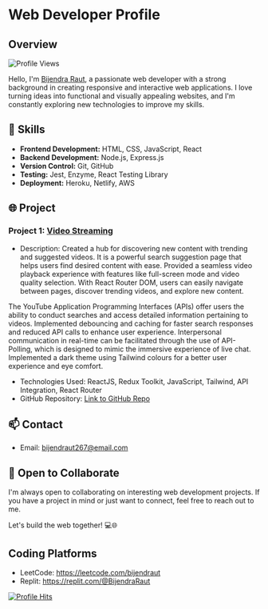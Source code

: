 # Web Developer Profile

<!--![Profile Banner](https://avatars.githubusercontent.com/u/61984063?v=4)-->

## Overview
![Profile Views](https://komarev.com/ghpvc/?username=BijendraRaut&color=blue)

Hello, I'm [Bijendra Raut](https://github.com/BijendraRaut), a passionate web developer with a strong background in creating responsive and interactive web applications. I love turning ideas into functional and visually appealing websites, and I'm constantly exploring new technologies to improve my skills.

## 🔧 Skills

- **Frontend Development:** HTML, CSS, JavaScript, React
- **Backend Development:** Node.js, Express.js
- **Version Control:** Git, GitHub
- **Testing:** Jest, Enzyme, React Testing Library
- **Deployment:** Heroku, Netlify, AWS

## 🌐 Project

### Project 1: [Video Streaming](https://video-sphere-bijendraut.netlify.app/)

- Description:
Created a hub for discovering new content with trending and suggested videos.
It is a powerful search suggestion page that helps users find desired content with ease.
Provided a seamless video playback experience with features like full-screen mode and video quality selection.
With React Router DOM, users can easily navigate between pages, discover trending videos, and explore new content.

The YouTube Application Programming Interfaces (APIs) offer users the ability to conduct searches and access detailed information pertaining to videos.
Implemented debouncing and caching for faster search responses and reduced API calls to enhance user experience.
Interpersonal communication in real-time can be facilitated through the use of API-Polling, which is designed to mimic the immersive experience of live chat.
Implemented a dark theme using Tailwind colours for a better user experience and eye comfort.
- Technologies Used: ReactJS, Redux Toolkit, JavaScript, Tailwind, API Integration, React Router
- GitHub Repository: [Link to GitHub Repo](https://github.com/BijendraRaut/Dev-Youtube)

<!--![Project 1 Screenshot](https://your-image-url.com/project1-screenshot.png)-->

<!--
## 📚 Blog

I occasionally write about web development and technology on my blog. Check out some of my recent posts:

- [Title of Blog Post 1](https://blog-url.com/post-1)
- [Title of Blog Post 2](https://blog-url.com/post-2)
-->
## 📫 Contact
- Email: bijendraut267@email.com

## 🌱 Open to Collaborate

I'm always open to collaborating on interesting web development projects. If you have a project in mind or just want to connect, feel free to reach out to me.

Let's build the web together! 💻🌐
## Coding Platforms
- LeetCode: https://leetcode.com/bijendraut
- Replit: https://replit.com/@BijendraRaut
<a href="https://hits.link/">
  <img src="https://hits.link/hits?url=https://replit.com/@BijendraRaut" alt="Profile Hits">
</a>
